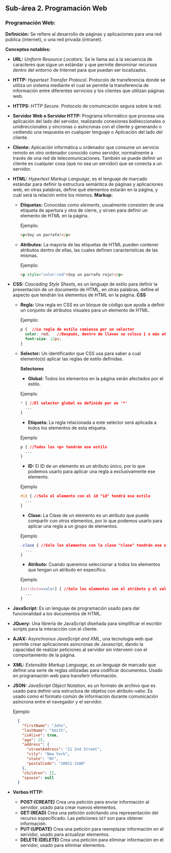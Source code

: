 ## Sub-área 2. Programación Web ##

### Programación Web: ###
**Definición:** Se refiere al desarrollo de páginas y aplicaciones para una red publica (internet), o una red privada (intranet).

**Conceptos notables:**
  - **URL:** _Uniform Resource Locators_. Se le llama así a la secuencia de caracteres que sigue un estándar y que permite denominar recursos dentro del entorno de Internet para que puedan ser localizados.
  - **HTTP:** _Hypertext Transfer Protocol_. Protocolo de transferencia donde se utiliza un sistema mediante el cual se permite la transferencia de información entre diferentes servicios y los clientes que utilizan páginas web.
  - **HTTPS:** _HTTP Secure_. Protocolo de comunicación segura sobre la red.
  - **Servidor Web o Servidor HTTP:** Programa informático que procesa una aplicación del lado del servidor, realizando conexiones bidireccionales o unidireccionales y síncronas o asíncronas con el cliente y generando o cediendo una respuesta en cualquier lenguaje o Aplicación del lado del cliente. 
  - **Cliente:** Aplicación informática u ordenador que consume un servicio remoto en otro ordenador conocido como servidor, normalmente a través de una red de telecomunicaciones. También se puede definir un cliente es cualquier cosa (que no sea un servidor) que se conecta a un servidor.
  - **HTML:** _Hypertext Markup Language_, es el lenguaje de marcado estándar para definir la estructura semántica de páginas y aplicaciones web, en otras palabras, define qué elementos estarán en la página, y cuál será la relación entre los mismos. 
    **Markup:**
    - **Etiquetas:** Conocidas como _elements_, usualmente consisten de una etiqueta de apertura y otra de cierre, y sirven para definir un elemento de HTML en la página.
    
      Ejemplo:  
      ```HTML
      <p>Soy un parrafo!</p>
      ```
      
    - **Atributos:** La mayoría de las etiquetas de HTML pueden contener atributos dentro de ellas, las cuales definen caracteristicas de las mismas.
    
      Ejemplo:  
      ```HTML
      <p style="color:red">Soy un parrafo rojo!</p>
      ```
      
  - **CSS:** _Cascading Style Sheets_, es un lenguaje de estilo para definir la presentación de un documento de HTML, en otras palabras, define el aspecto que tendrán los elementos de HTML en la página.
    **CSS**
    - **Regla:** Una regla en CSS es un bloque de código que ayuda a definir un conjunto de atributos visuales para un elemento de HTML.
    
      Ejemplo:  
      ``` CSS
      p {  //La regla de estilo comienza por un selector
        color: red;   //Después, dentro de llaves se coloca 1 o más atributos en el formato ATRIBUTO:VALOR;
        font-size: 12px;
      }
      ```
      
    - **Selector:** Un identificador que CSS usa para saber a cual elemento(s) aplicar las reglas de estilo definidas.
      
      **Selectores**
      
      - **Global:** Todos los elementos en la página serán afectados por el estilo.
      
      Ejemplo 
      ```CSS
      * { //El selector global es definido por un '*'
        ...
      }
      ```
      
      - **Etiqueta:**  La regla relacionada a este selector será aplicada a todos los elementos de esta etiqueta.
      
      Ejemplo 
      ```CSS
      p { //Todos los <p> tendrán ese estilo
        ...
      }
      ```
      
      - **ID:** El ID de un elemento es un atributo único, por lo que podemos usarlo para aplicar una regla a exclusivamente ese elemento.
      
      Ejemplo 
      ```CSS
      #id { //Solo el elemento con el id "id" tendrá ese estilo
        ...
      }
      ```
      - **Clase:** La Clase de un elemento es un atributo que puede compartir con otros elementos, por lo que podemos usarlo para aplicar una regla a un grupo de elementos.
      
      Ejemplo 
      ```CSS
      .clase { //Solo los elementos con la clase "clase" tendrán ese estilo, sin importar que etiqueta sean
        ...
      }
      ```
      
       - **Atributo:** Cuando queremos seleccionar a todos los elementos que tengan un atributo en especifico.
      
      Ejemplo 
      ```CSS
      [atributo=valor] { //Solo los elementos con el atributo y el valor definido serán afectados la regla.
        ...
      }
      ```
  - **JavaScript:** Es un lenguaje de programación usado para dar funcionalidad a los documentos de HTML.
  - **JQuery:** Una librería de JavaScript diseñada para simplificar el escribir scripts para la interacción con el cliente.
  - **AJAX:** _Asynchronus JavaScript and XML_, una tecnología web que permite crear aplicaciones asincronas de Javascript, dando la capacidad de realizar peticiones al servidor sin intervenir con el comportamiento de la página.
  - **XML:** _Extensible Markup Language_, es un lenguaje de marcado que define una serie de reglas utilizadas para codificar documentos. Usado en programación web para transferir información.
  - **JSON:** _JavaScript Object Notation_, es un formato de archivo que es usado para definir una estructura de objetos con atributo-valor. Es usado como el formato común de información durante comunicación asíncrona entre el navegador y el servidor.
    
    Ejemplo
    ```JSON
      {
        "firstName": "John",
        "lastName": "Smith",
        "isAlive": true,
        "age": 25,
        "address": {
          "streetAddress": "21 2nd Street",
          "city": "New York",
          "state": "NY",
          "postalCode": "10021-3100"
        },
        "children": [],
        "spouse": null
      }
    ```
  - **Verbos HTTP:** 
    - **POST:(CREATE)** Crea una petición para enviar información al servidor, usado para crear nuevos elementos.
    - **GET:(READ)** Crea una petición solicitando una representación del recurso especificado. Las peticiones `GET` son para obtener información.
    - **PUT:(UPDATE)** Crea una petición para reemplazar información en el servidor, usado para actualizar elementos.
    - **DELETE:(DELETE)** Crea una petición para eliminar información en el servidor, usado para eliminar elementos.
